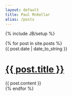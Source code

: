 ```yaml
---
layout: default
title: Paul McKellar
alias: /posts
---
```

{% include JB/setup %}

<div class="posts unstyled">
  {% for post in site.posts %}
    <div class="post row">
      <div class="col-md-2 hidden-xs post-date">
        <span>{{ post.date | date_to_string }}</span>
      </div>
      <div class="col-md-6 col-xs-12">
        <a href="{{ BASE_PATH }}{{ post.url }}"><h1>{{ post.title }}</h1></a>
      </div>
    </div>
    <div class="row">
      <div class="col-md-offset-2 col-md-6 col-md-12">
        {{ post.content }}
      </div>
    </div>
  {% endfor %}
</div>
